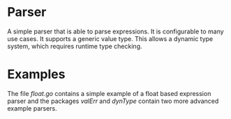 # Parser #

A simple parser that is able to parse expressions. It is configurable 
to many use cases. It supports a generic value type. This allows a dynamic 
type system, which requires runtime type checking.

# Examples #

The file _float.go_ contains a simple example of a float based expression 
parser and the packages _valErr_ and _dynType_  contain two more advanced 
example parsers.
